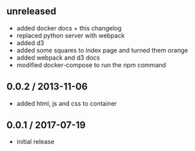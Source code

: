 unreleased
------------------
* added docker docs + this changelog
* replaced python server with webpack
* added d3
* added some squares to index page and turned them orange
* added webpack and d3 docs
* modified docker-compose to run the npm command

0.0.2 / 2013-11-06
------------------
* added html, js and css to container

0.0.1 / 2017-07-19
------------------
* initial release

